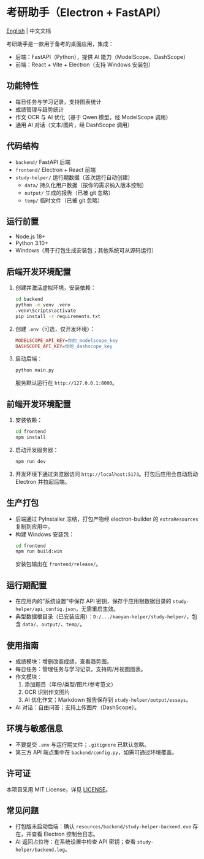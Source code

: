 # 考研助手（Electron + FastAPI）

[English](README.md) | 中文文档

考研助手是一款用于备考的桌面应用，集成：
- 后端：FastAPI（Python），提供 AI 能力（ModelScope、DashScope）
- 前端：React + Vite + Electron（支持 Windows 安装包）

## 功能特性
- 每日任务与学习记录，支持图表统计
- 成绩管理与趋势统计
- 作文 OCR 与 AI 优化（基于 Qwen 模型，经 ModelScope 调用）
- 通用 AI 对话（文本/图片，经 DashScope 调用）

## 代码结构
- `backend/` FastAPI 后端
- `frontend/` Electron + React 前端
- `study-helper/` 运行期数据（首次运行自动创建）
  - `data/` 持久化用户数据（按你的需求纳入版本控制）
  - `output/` 生成的报告（已被 git 忽略）
  - `temp/` 临时文件（已被 git 忽略）

## 运行前置
- Node.js 18+
- Python 3.10+
- Windows（用于打包生成安装包；其他系统可从源码运行）

## 后端开发环境配置
1. 创建并激活虚拟环境，安装依赖：
   ```bash
   cd backend
   python -m venv .venv
   .venv\Scripts\activate
   pip install -r requirements.txt
   ```
2. 创建 `.env`（可选，仅开发环境）：
   ```ini
   MODELSCOPE_API_KEY=你的_modelscope_key
   DASHSCOPE_API_KEY=你的_dashscope_key
   ```
3. 启动后端：
   ```bash
   python main.py
   ```
   服务默认运行在 `http://127.0.0.1:8000`。

## 前端开发环境配置
1. 安装依赖：
   ```bash
   cd frontend
   npm install
   ```
2. 启动开发服务器：
   ```bash
   npm run dev
   ```
3. 开发环境下通过浏览器访问 `http://localhost:5173`。打包后应用会自动启动 Electron 并拉起后端。

## 生产打包
- 后端通过 PyInstaller 冻结，打包产物经 electron-builder 的 `extraResources` 复制到应用中。
- 构建 Windows 安装包：
  ```bash
  cd frontend
  npm run build:win
  ```
  安装包输出在 `frontend/release/`。

## 运行期配置
- 在应用内的“系统设置”中保存 API 密钥，保存于应用根数据目录的 `study-helper/api_config.json`，无需重启生效。
- 典型数据根目录（已安装应用）：`D:/.../kaoyan-helper/study-helper/`，包含 `data/`、`output/`、`temp/`。

## 使用指南
- 成绩模块：增删改查成绩，查看趋势图。
- 每日任务：管理任务与学习记录，支持周/月视图图表。
- 作文模块：
  1) 添加题目（年份/类型/图片/参考范文）
  2) OCR 识别作文图片
  3) AI 优化作文；Markdown 报告保存到 `study-helper/output/essays`。
- AI 对话：自由问答；支持上传图片（DashScope）。

## 环境与敏感信息
- 不要提交 `.env` 与运行期文件；`.gitignore` 已默认忽略。
- 第三方 API 端点集中在 `backend/config.py`，如需可通过环境覆盖。

## 许可证
本项目采用 MIT License，详见 [LICENSE](LICENSE)。

## 常见问题
- 打包版未启动后端：确认 `resources/backend/study-helper-backend.exe` 存在，并查看 Electron 控制台日志。
- AI 返回占位符：在系统设置中检查 API 密钥；查看 `study-helper/backend.log`。
